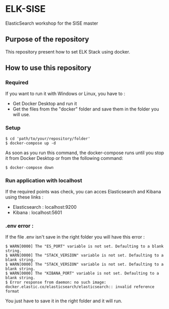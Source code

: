 # ELK-SISE
ElasticSearch workshop for the SISE master

## Purpose of the repository

This repository present how to set ELK Stack using docker. 

## How to use this repository

### Required
If you want to run it with Windows or Linux, you have to :

* Get Docker Desktop and run it
* Get the files from the "docker" folder and save them in the folder you will use.

### Setup 

```
$ cd 'path/to/your/repository/folder'
$ docker-compose up -d
```

As soon as you run this command, the docker-compose runs until you stop it from Docker Desktop or from the following command: 

```
$ docker-compose down
```

### Run application with localhost

If the required points was check, you can acces Elasticsearch and Kibana using these links : 

* Elasticsearch : localhost:9200
* Kibana : localhost:5601

### .env error :

If the file .env isn't save in the right folder you will have this error : 

```
$ WARN[0000] The "ES_PORT" variable is not set. Defaulting to a blank string. 
$ WARN[0000] The "STACK_VERSION" variable is not set. Defaulting to a blank string. 
$ WARN[0000] The "STACK_VERSION" variable is not set. Defaulting to a blank string. 
$ WARN[0000] The "KIBANA_PORT" variable is not set. Defaulting to a blank string. 
$ Error response from daemon: no such image: docker.elastic.co/elasticsearch/elasticsearch:: invalid reference format
```

You just have to save it in the right folder and it will run.